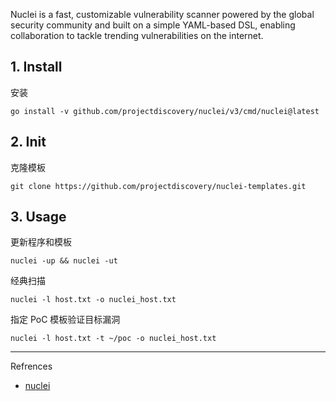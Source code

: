 Nuclei is a fast, customizable vulnerability scanner powered by the global security community and built on a simple YAML-based DSL, enabling collaboration to tackle trending vulnerabilities on the internet.

## 1. Install

安装

```
go install -v github.com/projectdiscovery/nuclei/v3/cmd/nuclei@latest
```

## 2. Init

克隆模板

```
git clone https://github.com/projectdiscovery/nuclei-templates.git
```

## 3. Usage

更新程序和模板

```
nuclei -up && nuclei -ut
```

经典扫描

```
nuclei -l host.txt -o nuclei_host.txt
```

指定 PoC 模板验证目标漏洞

```
nuclei -l host.txt -t ~/poc -o nuclei_host.txt
```

---

Refrences

- [nuclei](https://github.com/projectdiscovery/nuclei)

